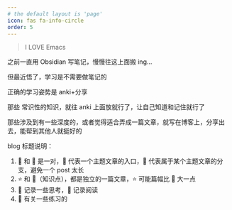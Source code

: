 ```yaml
---
# the default layout is 'page'
icon: fas fa-info-circle
order: 5
---
```


> I LOVE Emacs

之前一直用 Obsidian 写笔记，慢慢往这上面搬 ing...

但最近悟了，学习是不需要做笔记的

正确的学习姿势是 anki+分享

那些 常识性的知识，就往 anki 上面放就行了，让自己知道和记住就行了

那些涉及到有一些深度的，或者觉得适合弄成一篇文章，就写在博客上，分享出去，能帮到其他人就挺好的

blog 标题说明：

1. 🚪 和 🧩 是一对，🚪 代表一个主题文章的入口，🧩 代表属于某个主题文章的分支，避免一个 post 太长
2. ⭐️ 和 🧀（知识点），都是独立的一篇文章，⭐️ 可能篇幅比 🧀 大一点
3. 🤔 记录一些思考，📖 记录阅读
4. 🧗 有关一些练习的
